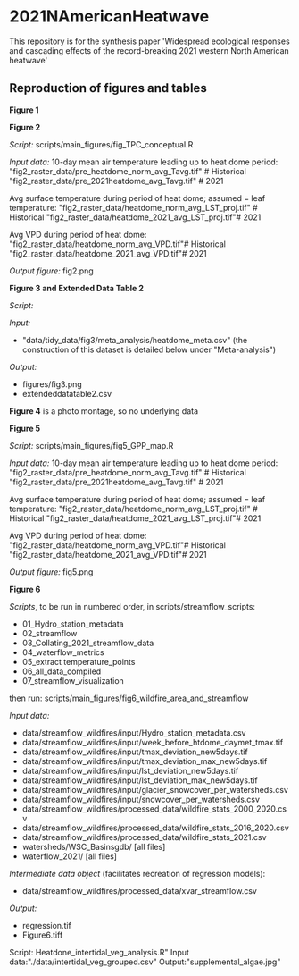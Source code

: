 # 2021NAmericanHeatwave
This repository is for the synthesis paper 'Widespread ecological responses and cascading effects of the record-breaking 2021 western North American heatwave'

## Reproduction of figures and tables


**Figure 1**


**Figure 2**


*Script:* scripts/main_figures/fig_TPC_conceptual.R

*Input data:* 
10-day mean air temperature leading up to heat dome period:
"fig2_raster_data/pre_heatdome_norm_avg_Tavg.tif" # Historical
"fig2_raster_data/pre_2021heatdome_avg_Tavg.tif" # 2021

Avg surface temperature during period of heat dome; assumed = leaf temperature:
"fig2_raster_data/heatdome_norm_avg_LST_proj.tif" # Historical
"fig2_raster_data/heatdome_2021_avg_LST_proj.tif"# 2021

Avg VPD during period of heat dome:
"fig2_raster_data/heatdome_norm_avg_VPD.tif"# Historical
"fig2_raster_data/heatdome_2021_avg_VPD.tif"# 2021

*Output figure:* fig2.png


**Figure 3 and Extended Data Table 2**

*Script:*

*Input:*
- "data/tidy_data/fig3/meta_analysis/heatdome_meta.csv"
(the construction of this dataset is detailed below under "Meta-analysis")

*Output:*
- figures/fig3.png
- extendeddatatable2.csv


**Figure 4** is a photo montage, so no underlying data

**Figure 5**

*Script:* scripts/main_figures/fig5_GPP_map.R

*Input data:* 
10-day mean air temperature leading up to heat dome period:
"fig2_raster_data/pre_heatdome_norm_avg_Tavg.tif" # Historical
"fig2_raster_data/pre_2021heatdome_avg_Tavg.tif" # 2021

Avg surface temperature during period of heat dome; assumed = leaf temperature:
"fig2_raster_data/heatdome_norm_avg_LST_proj.tif" # Historical
"fig2_raster_data/heatdome_2021_avg_LST_proj.tif"# 2021

Avg VPD during period of heat dome:
"fig2_raster_data/heatdome_norm_avg_VPD.tif"# Historical
"fig2_raster_data/heatdome_2021_avg_VPD.tif"# 2021

*Output figure:* fig5.png


**Figure 6**

*Scripts*, to be run in numbered order, in scripts/streamflow_scripts:

- 01_Hydro_station_metadata
- 02_streamflow
- 03_Collating_2021_streamflow_data
- 04_waterflow_metrics
- 05_extract temperature_points
- 06_all_data_compiled
- 07_streamflow_visualization
 
then run: scripts/main_figures/fig6_wildfire_area_and_streamflow

*Input data:*

- data/streamflow_wildfires/input/Hydro_station_metadata.csv
- data/streamflow_wildfires/input/week_before_htdome_daymet_tmax.tif
- data/streamflow_wildfires/input/tmax_deviation_new5days.tif
- data/streamflow_wildfires/input/tmax_deviation_max_new5days.tif
- data/streamflow_wildfires/input/lst_deviation_new5days.tif
- data/streamflow_wildfires/input/lst_deviation_max_new5days.tif
- data/streamflow_wildfires/input/glacier_snowcover_per_watersheds.csv
- data/streamflow_wildfires/input/snowcover_per_watersheds.csv
- data/streamflow_wildfires/processed_data/wildfire_stats_2000_2020.csv
- data/streamflow_wildfires/processed_data/wildfire_stats_2016_2020.csv
- data/streamflow_wildfires/processed_data/wildfire_stats_2021.csv
- watersheds/WSC_Basinsgdb/ [all files]
- waterflow_2021/ [all files]

*Intermediate data object* (facilitates recreation of regression models):
- data/streamflow_wildfires/processed_data/xvar_streamflow.csv

*Output:*
- regression.tif
- Figure6.tiff


Script: Heatdone_intertidal_veg_analysis.R"
Input data:"./data/intertidal_veg_grouped.csv"
Output:"supplemental_algae.jpg"


